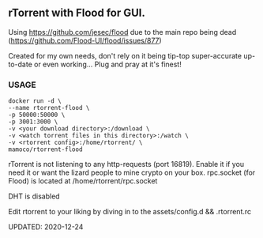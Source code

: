 ## rTorrent with Flood for GUI.

Using https://github.com/jesec/flood due to the main repo being dead (https://github.com/Flood-UI/flood/issues/877)

Created for my own needs, don't rely on it being tip-top super-accurate up-to-date or even working... Plug and pray at it's finest!

### USAGE

```
docker run -d \
--name rtorrent-flood \
-p 50000:50000 \
-p 3001:3000 \
-v <your download directory>:/download \
-v <watch torrent files in this directory>:/watch \
-v <rtorrent config>:/home/rtorrent/ \
mamoco/rtorrent-flood
```

rTorrent is not listening to any http-requests (port 16819). Enable it if you need it or want the lizard people to mine crypto on your box.
rpc.socket (for Flood) is located at /home/rtorrent/rpc.socket

DHT is disabled

Edit rtorrent to your liking by diving in to the assets/config.d && .rtorrent.rc

UPDATED: 2020-12-24
